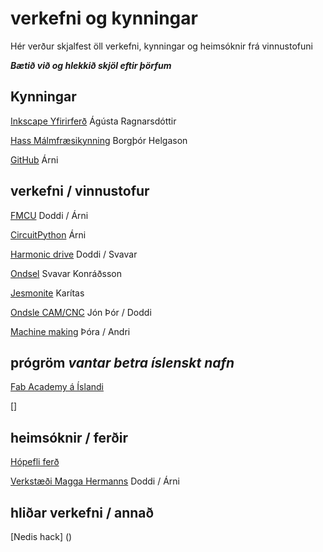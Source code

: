 # verkefni og kynningar

Hér verður skjalfest öll verkefni, kynningar og heimsóknir frá vinnustofuni

**_Bætið við og hlekkið skjöl eftir þörfum_**

## Kynningar

[Inkscape Yfirirferð](inscape_yfirferd.md) Ágústa Ragnarsdóttir

[Hass Málmfræsikynning](haas_malmfraes.md) Borgþór Helgason

[GitHub]() Árni

## verkefni / vinnustofur

[FMCU](fmcu.md) Doddi / Árni

[CircuitPython](circuitpython.md) Árni

[Harmonic drive](HarmonicDrive.md) Doddi / Svavar

[Ondsel](ondsel.md) Svavar Konráðsson

[Jesmonite](jesmonite.md) Karítas

[Ondsle CAM/CNC]() Jón Þór / Doddi

[Machine making]() Þóra / Andri

## prógröm *vantar betra íslenskt nafn*

[Fab Academy á Íslandi](fabacademy.md)

[]


## heimsóknir / ferðir

[Hópefli ferð]()

[Verkstæði Magga Hermanns](https://www.tubes.is/category/frettir/a-verkstaedisbordinu/) Doddi / Árni

## hliðar verkefni / annað

[Nedis hack] ()
